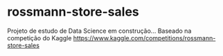 # rossmann-store-sales

Projeto de estudo de Data Science em construção...
Baseado na competição do Kaggle <https://www.kaggle.com/competitions/rossmann-store-sales>

